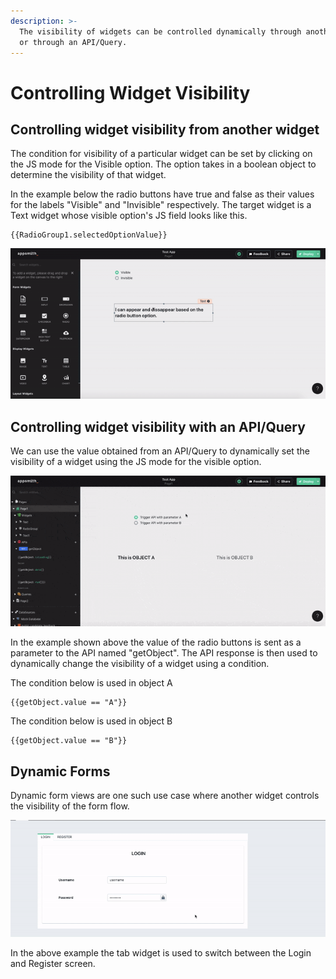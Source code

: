 ```yaml
---
description: >-
  The visibility of widgets can be controlled dynamically through another widget
  or through an API/Query.
---
```


# Controlling Widget Visibility

## Controlling widget visibility from another widget

The condition for visibility of a particular widget can be set by clicking on the JS mode for the Visible option. The option takes in a boolean object to determine the visibility of that widget.

In the example below the radio buttons have true and false as their values for the labels "Visible" and "Invisible" respectively. The target widget is a Text widget whose visible option's JS field looks like this.

```text
{{RadioGroup1.selectedOptionValue}}
```

![Click to expand](../../.gitbook/assets/widget-visibility.gif)

## Controlling widget visibility with an API/Query

We can use the value obtained from an API/Query to dynamically set the visibility of a widget using the JS mode for the visible option.

![Click to expand](../../.gitbook/assets/widget-visibility-api.gif)

In the example shown above the value of the radio buttons is sent as a parameter to the API named "getObject". The API response is then used to dynamically change the visibility of a widget using a condition.

The condition below is used in object A

```text
{{getObject.value == "A"}}
```

The condition below is used in object B

```text
{{getObject.value == "B"}}
```

## Dynamic Forms

Dynamic form views are one such use case where another widget controls the visibility of the form flow.

![Click to expand](../../.gitbook/assets/dynamic_form.gif)

In the above example the tab widget is used to switch between the Login and Register screen.

